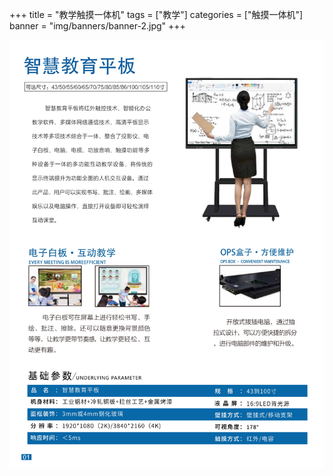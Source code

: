 +++
title = "教学触摸一体机"
tags = ["教学"]
categories = ["触摸一体机"]
banner = "img/banners/banner-2.jpg"
+++

![alt](08.png)
